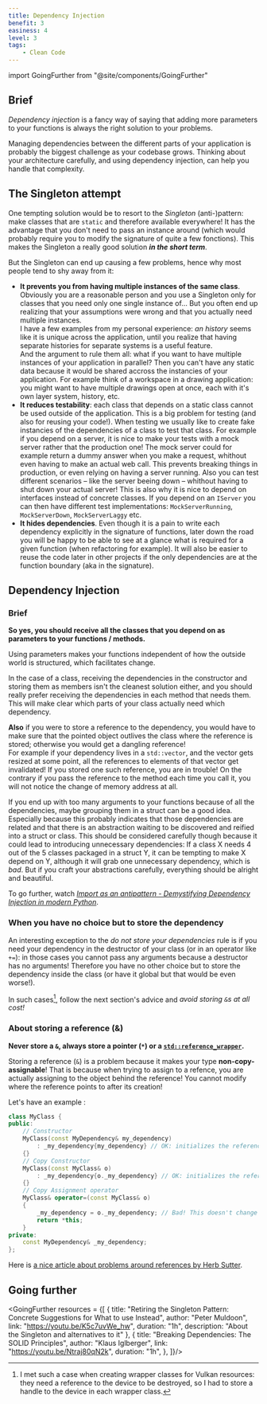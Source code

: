 ```yaml
---
title: Dependency Injection
benefit: 3
easiness: 4
level: 3
tags:
    - Clean Code
---
```

import GoingFurther from "@site/components/GoingFurther"

## Brief

*Dependency injection* is a fancy way of saying that adding more parameters to your functions is always the right solution to your problems.

Managing dependencies between the different parts of your application is probably the biggest challenge as your codebase grows. Thinking about your architecture carefully, and using dependency injection, can help you handle that complexity.

## The Singleton attempt

One tempting solution would be to resort to the *Singleton* (anti-)pattern: make classes that are `static` and therefore available everywhere! It has the advantage that you don't need to pass an instance around (which would probably require you to modify the signature of quite a few fonctions). This makes the Singleton a really good solution **_in the short term_**.

But the Singleton can end up causing a few problems, hence why most people tend to shy away from it:

- **It prevents you from having multiple instances of the same class**. Obviously you are a reasonable person and you use a Singleton only for classes that you need only one single instance of... But you often end up realizing that your assumptions were wrong and that you actually need multiple instances.<br/>
I have a few examples from my personal experience: *an history* seems like it is unique across the application, until you realize that having separate histories for separate systems is a useful feature.<br/>
And the argument to rule them all: what if you want to have multiple instances of your application in parallel? Then you can't have any static data because it would be shared accross the instancies of your application. For example think of a workspace in a drawing application: you might want to have multiple drawings open at once, each with it's own layer system, history, etc.
- **It reduces testability**: each class that depends on a static class cannot be used outside of the application. This is a big problem for testing (and also for reusing your code!). When testing we usually like to create fake instancies of the dependencies of a class to test that class. For example if you depend on a server, it is nice to make your tests with a mock server rather that the production one! The mock server could for example return a dummy answer when you make a request, whithout even having to make an actual web call. This prevents breaking things in production, or even relying on having a server running. Also you can test different scenarios – like the server beeing down – whithout having to shut down your actual server! This is also why it is nice to depend on interfaces instead of concrete classes. If you depend on an ```IServer``` you can then have different test implementations: ```MockServerRunning```, ```MockServerDown```, ```MockServerLaggy``` etc.
- **It hides dependencies**. Even though it is a pain to write each dependency explicitly in the signature of functions, later down the road you will be happy to be able to see at a glance what is required for a given function (when refactoring for example). It will also be easier to reuse the code later in other projects if the only dependencies are at the function boundary (aka in the signature).

## Dependency Injection

### Brief

**So yes, you should receive all the classes that you depend on as parameters to your functions / methods.**

Using parameters makes your functions independent of how the outside world is structured, which facilitates change.

In the case of a class, receiving the dependencies in the constructor and storing them as members isn't the cleanest solution either, and you should really prefer receiving the dependencies in each method that needs them. This will make clear which parts of your class actually need which dependency.

**Also** if you were to store a reference to the dependency, you would have to make sure that the pointed object outlives the class where the reference is stored; otherwise you would get a dangling reference!<br/>
For example if your dependency lives in a ```std::vector```, and the vector gets resized at some point, all the references to elements of that vector get invalidated! If you stored one such reference, you are in trouble! On the contrary if you pass the reference to the method each time you call it, you will not notice the change of memory address at all.

If you end up with too many arguments to your functions because of all the dependencies, maybe grouping them in a struct can be a good idea. Especially because this probably indicates that those dependencies are related and that there is an abstraction waiting to be discovered and reified into a struct or class. This should be considered carefully though because it could lead to introducing unnecessary dependencies: If a class X needs 4 out of the 5 classes packaged in a struct Y, it can be tempting to make X depend on Y, although it will grab one unnecessary dependency, which is *bad*. But if you craft your abstractions carefully, everything should be alright and beautiful.

To go further, watch [*Import as an antipattern - Demystifying Dependency Injection in modern Python*](https://youtu.be/qkGxy4c64Jg).

### When you have no choice but to store the dependency

An interesting exception to the *do not store your dependencies* rule is if you need your dependency in the destructor of your class (or in an operator like ```+=```): in those cases you cannot pass any arguments because a destructor has no arguments! Therefore you have no other choice but to store the dependency inside the class (or have it global but that would be even worse!).

In such cases[^1], follow the next section's advice and *avoid storing `&`s at all cost!*

[^1]: I met such a case when creating wrapper classes for Vulkan resources: they need a reference to the device to be destroyed, so I had to store a handle to the device in each wrapper class.

### About storing a reference (&)

**Never store a `&`, always store a pointer (`*`) or a [`std::reference_wrapper`](https://en.cppreference.com/w/cpp/utility/functional/reference_wrapper).**

Storing a reference (`&`) is a problem because it makes your type **non-copy-assignable**! That is because when trying to assign to a refence, you are actually assigning to the object behind the reference! You cannot modify where the reference points to after its creation!

Let's have an example :
```cpp
class MyClass {
public:
    // Constructor
    MyClass(const MyDependency& my_dependency) 
        : _my_dependency{my_dependency} // OK: initializes the reference to point to my_dependency
    {}
    // Copy Constructor
    MyClass(const MyClass& o)
        : _my_dependency{o._my_dependency} // OK: initializes the reference to point to o.my_dependency
    {}
    // Copy Assignment operator
    MyClass& operator=(const MyClass& o)
    {
        _my_dependency = o._my_dependency; // Bad! This doesn't change where the reference is pointing to, but instead tries to modify the object that the reference points to!
        return *this;
    }
private:
    const MyDependency& _my_dependency;
};
```

Here is [a nice article about problems around references by Herb Sutter](https://herbsutter.com/2020/02/).

## Going further

<GoingFurther resources = {[
    {
        title: "Retiring the Singleton Pattern: Concrete Suggestions for What to use Instead",
        author: "Peter Muldoon",
        link: "https://youtu.be/K5c7uvWe_hw",
        duration: "1h",
        description: "About the Singleton and alternatives to it"
    },
    {
        title: "Breaking Dependencies: The SOLID Principles",
        author: "Klaus Iglberger",
        link: "https://youtu.be/Ntraj80qN2k",
        duration: "1h",
    },
]}/>